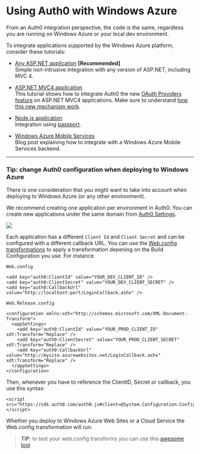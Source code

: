 # Using Auth0 with Windows Azure

From an Auth0 integration perspective, the code is the same, regardless you are running on Windows Azure or your local dev environment.

To integrate applications supported by the Windows Azure platform, consider these tutorials:

* [Any ASP.NET application](aspnet-tutorial) **[Recommended]** <br />
Simple non-intrusive integration with any version of ASP.NET, including MVC 4.

* [ASP.NET MVC4 application](mvc-tutorial) <br />
This tutorial shows how to integrate Auth0 the new [OAuth Providers feature](http://www.asp.net/mvc/overview/getting-started/using-oauth-providers-with-mvc) on ASP.NET MVC4 applications. Make sure to understand [how this new mechanism work](http://weblogs.asp.net/jgalloway/archive/2012/08/29/simplemembership-membership-providers-universal-providers-and-the-new-asp-net-4-5-web-forms-and-asp-net-mvc-4-templates.aspx).

* [Node.js application](nodejs-tutorial) <br />
Integration using [passport](http://passportjs.org/).

* [Windows Azure Mobile Services](http://blog.auth0.com/2013/03/17/Authenticate-Azure-Mobile-Services-apps-with-Everything-using-Auth0/) <br />
Blog post explaining how to integrate with a Windows Azure Mobile Services backend.

---

### Tip: change Auth0 configuration when deploying to Windows Azure

There is one consideration that you might want to take into account when deploying to Windows Azure (or any other environment).

We recommend creating one application per environment in Auth0. You can create new applications under the same domain from [Auth0 Settings](https://app.auth0.com/#/settings).

![](img/environments.png)

Each application has a different `Client Id` and `Client Secret` and can be configured with a different callback URL. You can use the [Web.config transformations](http://msdn.microsoft.com/en-us/library/dd465326.aspx) to apply a transformation depening on the Build Configuration you use. For instance

`Web.config`
```
<add key="auth0:ClientId" value="YOUR_DEV_CLIENT_ID" />
<add key="auth0:ClientSecret" value="YOUR_DEV_CLIENT_SECRET" />
<add key="auth0:CallbackUrl" value="http://localhost:port/LoginCallback.ashx" />
```

`Web.Release.config`
```
<configuration xmlns:xdt="http://schemas.microsoft.com/XML-Document-Transform">
  <appSettings>
    <add key="auth0:ClientId" value="YOUR_PROD_CLIENT_ID" xdt:Transform="Replace" />
    <add key="auth0:ClientSecret" value="YOUR_PROD_CLIENT_SECRET" xdt:Transform="Replace" />
    <add key="auth0:CallbackUrl" value="http://mysite.azurewebsites.net/LoginCallback.ashx" xdt:Transform="Replace" />
  </appSettings>
</configuration>
```

Then, whenever you have to reference the ClientID, Secret or callback, you use this syntax:

```
<script src="https://sdk.auth0.com/auth0.js#client=@System.Configuration.ConfigurationManager.AppSettings["auth0:ClientId"]&scope=openid"></script>
```

Whether you deploy to Windows Azure Web Sites or a Cloud Service the Web.config transformation will run.

> **TIP**: to test your web.config transforms you can use this [awesome tool](http://webconfigtransformationtester.apphb.com/)


